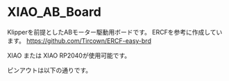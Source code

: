 # XIAO_AB_Board
Klipperを前提としたABモーター駆動用ボードです。
ERCFを参考に作成しています。
https://github.com/Tircown/ERCF-easy-brd

XIAO または XIAO RP2040が使用可能です。

ピンアウトは以下の通りです。
